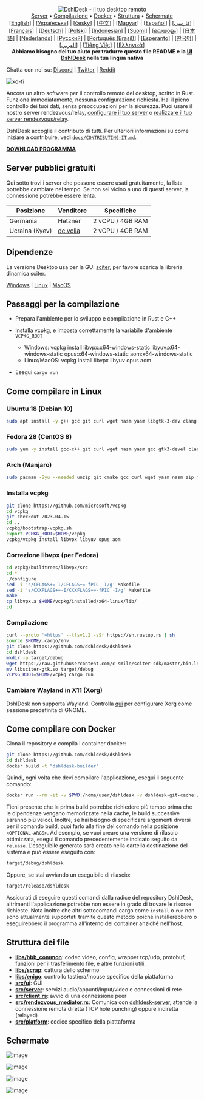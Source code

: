 <p align="center">
  <img src="../res/logo-header.svg" alt="DshlDesk - il tuo desktop remoto"><br>
  <a href="#server-pubblici-gratuiti">Server</a> •
  <a href="#passaggi-per-la-compilazione">Compilazione</a> •
  <a href="#come-compilare-con-docker">Docker</a> •
  <a href="#struttura-dei-file">Struttura</a> •
  <a href="#screenshots">Schermate</a><br>
  [<a href="../README.md">English</a>] | [<a href="README-UA.md">Українська</a>] | [<a href="README-CS.md">česky</a>] | [<a href="README-ZH.md">中文</a>] | [<a href="README-HU.md">Magyar</a>] | [<a href="README-ES.md">Español</a>] | [<a href="README-FA.md">فارسی</a>] | [<a href="README-FR.md">Français</a>] | [<a href="README-DE.md">Deutsch</a>] | [<a href="README-PL.md">Polski</a>] | [<a href="README-ID.md">Indonesian</a>] | [<a href="README-FI.md">Suomi</a>] | [<a href="README-ML.md">മലയാളം</a>] | [<a href="README-JP.md">日本語</a>] | [<a href="README-NL.md">Nederlands</a>] | [<a href="README-RU.md">Русский</a>] | [<a href="README-PTBR.md">Português (Brasil)</a>] | [<a href="README-EO.md">Esperanto</a>] | [<a href="README-KR.md">한국어</a>] | [<a href="README-AR.md">العربي</a>] | [<a href="README-VN.md">Tiếng Việt</a>] | [<a href="README-GR.md">Ελληνικά</a>]<br>
  <b>Abbiamo bisogno del tuo aiuto per tradurre questo file README e la <a href="https://github.com/dshldesk/dshldesk/tree/master/src/lang">UI DshlDesk</a> nella tua lingua nativa</b>
</p>

Chatta con noi su: [Discord](https://discord.gg/nDceKgxnkV) | [Twitter](https://twitter.com/dshldesk) | [Reddit](https://www.reddit.com/r/dshldesk)

[![ko-fi](https://ko-fi.com/img/githubbutton_sm.svg)](https://ko-fi.com/I2I04VU09)

Ancora un altro software per il controllo remoto del desktop, scritto in Rust. 
Funziona immediatamente, nessuna configurazione richiesta. Hai il pieno controllo dei tuoi dati, senza preoccupazioni per la sicurezza. 
Puoi usare il nostro server rendezvous/relay, [configurare il tuo server](https://dshldesk.com/server) o [realizzare il tuo server rendezvous/relay](https://github.com/dshldesk/dshldesk-server-demo).

DshlDesk accoglie il contributo di tutti. 
Per ulteriori informazioni su come iniziare a contribuire, vedi [`docs/CONTRIBUTING-IT.md`](CONTRIBUTING.md).

[**DOWNLOAD PROGRAMMA**](https://github.com/dshldesk/dshldesk/releases)

## Server pubblici gratuiti

Qui sotto trovi i server che possono essere usati gratuitamente, la lista potrebbe cambiare nel tempo. 
Se non sei vicino a uno di questi server, la connessione potrebbe essere lenta.

| Posizione | Venditore | Specifiche |
| --------- | ------------- | ------------------ |
| Germania | Hetzner | 2 vCPU / 4GB RAM |
| Ucraina (Kyev) | [dc.volia](https://dc.volia.com) | 2 vCPU / 4GB RAM |

## Dipendenze

La versione Desktop usa per la GUI [sciter](https://sciter.com/), per favore scarica la libreria dinamica sciter.

[Windows](https://raw.githubusercontent.com/c-smile/sciter-sdk/master/bin.win/x64/sciter.dll) |
[Linux](https://raw.githubusercontent.com/c-smile/sciter-sdk/master/bin.lnx/x64/libsciter-gtk.so) |
[MacOS](https://raw.githubusercontent.com/c-smile/sciter-sdk/master/bin.osx/libsciter.dylib)

## Passaggi per la compilazione

- Prepara l'ambiente per lo sviluppo e compilazione in Rust e C++

- Installa [vcpkg](https://github.com/microsoft/vcpkg), e imposta correttamente la variabile d'ambiente `VCPKG_ROOT`

  - Windows: vcpkg install libvpx:x64-windows-static libyuv:x64-windows-static opus:x64-windows-static aom:x64-windows-static
  - Linux/MacOS: vcpkg install libvpx libyuv opus aom

- Esegui `cargo run`

## Come compilare in Linux

### Ubuntu 18 (Debian 10)

```sh
sudo apt install -y g++ gcc git curl wget nasm yasm libgtk-3-dev clang libxcb-randr0-dev libxdo-dev libxfixes-dev libxcb-shape0-dev libxcb-xfixes0-dev libasound2-dev libpulse-dev cmake
```

### Fedora 28 (CentOS 8)

```sh
sudo yum -y install gcc-c++ git curl wget nasm yasm gcc gtk3-devel clang libxcb-devel libxdo-devel libXfixes-devel pulseaudio-libs-devel cmake alsa-lib-devel
```

### Arch (Manjaro)

```sh
sudo pacman -Syu --needed unzip git cmake gcc curl wget yasm nasm zip make pkg-config clang gtk3 xdotool libxcb libxfixes alsa-lib pipewire
```

### Installa vcpkg

```sh
git clone https://github.com/microsoft/vcpkg
cd vcpkg
git checkout 2023.04.15
cd ..
vcpkg/bootstrap-vcpkg.sh
export VCPKG_ROOT=$HOME/vcpkg
vcpkg/vcpkg install libvpx libyuv opus aom
```

### Correzione libvpx (per Fedora)

```sh
cd vcpkg/buildtrees/libvpx/src
cd *
./configure
sed -i 's/CFLAGS+=-I/CFLAGS+=-fPIC -I/g' Makefile
sed -i 's/CXXFLAGS+=-I/CXXFLAGS+=-fPIC -I/g' Makefile
make
cp libvpx.a $HOME/vcpkg/installed/x64-linux/lib/
cd
```

### Compilazione

```sh
curl --proto '=https' --tlsv1.2 -sSf https://sh.rustup.rs | sh
source $HOME/.cargo/env
git clone https://github.com/dshldesk/dshldesk
cd dshldesk
mkdir -p target/debug
wget https://raw.githubusercontent.com/c-smile/sciter-sdk/master/bin.lnx/x64/libsciter-gtk.so
mv libsciter-gtk.so target/debug
VCPKG_ROOT=$HOME/vcpkg cargo run
```

### Cambiare Wayland in X11 (Xorg)

DshlDesk non supporta Wayland. 
Controlla [qui](https://docs.fedoraproject.org/en-US/quick-docs/configuring-xorg-as-default-gnome-session/) per configurare Xorg come sessione predefinita di GNOME.

## Come compilare con Docker

Clona il repository e compila i container docker:

```sh
git clone https://github.com/dshldesk/dshldesk
cd dshldesk
docker build -t "dshldesk-builder" .
```

Quindi, ogni volta che devi compilare l'applicazione, esegui il seguente comando:

```sh
docker run --rm -it -v $PWD:/home/user/dshldesk -v dshldesk-git-cache:/home/user/.cargo/git -v dshldesk-registry-cache:/home/user/.cargo/registry -e PUID="$(id -u)" -e PGID="$(id -g)" dshldesk-builder
```

Tieni presente che la prima build potrebbe richiedere più tempo prima che le dipendenze vengano memorizzate nella cache, le build successive saranno più veloci. 
Inoltre, se hai bisogno di specificare argomenti diversi per il comando build, puoi farlo alla fine del comando nella posizione `<OPTIONAL-ARGS>`. 
Ad esempio, se vuoi creare una versione di rilascio ottimizzata, esegui il comando precedentemente indicato seguito da `--release`. 
L'eseguibile generato sarà creato nella cartella destinazione del sistema e può essere eseguito con:

```sh
target/debug/dshldesk
```

Oppure, se stai avviando un eseguibile di rilascio:

```sh
target/release/dshldesk
```

Assicurati di eseguire questi comandi dalla radice del repository DshlDesk, altrimenti l'applicazione potrebbe non essere in grado di trovare le risorse richieste. 
Nota inoltre che altri sottocomandi cargo come `install` o `run` non sono attualmente supportati tramite questo metodo poiché installerebbero o eseguirebbero il programma all'interno del container anziché nell'host.

## Struttura dei file

- **[libs/hbb_common](https://github.com/dshldesk/dshldesk/tree/master/libs/hbb_common)**: codec video, config, wrapper tcp/udp, protobuf, funzioni per il trasferimento file, e altre funzioni utili.
- **[libs/scrap](https://github.com/dshldesk/dshldesk/tree/master/libs/scrap)**: cattura dello schermo
- **[libs/enigo](https://github.com/dshldesk/dshldesk/tree/master/libs/enigo)**: controllo tastiera/mouse specifico della piattaforma
- **[src/ui](https://github.com/dshldesk/dshldesk/tree/master/src/ui)**: GUI
- **[src/server](https://github.com/dshldesk/dshldesk/tree/master/src/server)**: servizi audio/appunti/input/video e connessioni di rete
- **[src/client.rs](https://github.com/dshldesk/dshldesk/tree/master/src/client.rs)**: avvio di una connessione peer
- **[src/rendezvous_mediator.rs](https://github.com/dshldesk/dshldesk/tree/master/src/rendezvous_mediator.rs)**: Comunica con [dshldesk-server](https://github.com/dshldesk/dshldesk-server), attende la connessione remota diretta (TCP hole punching) oppure indiretta (relayed)
- **[src/platform](https://github.com/dshldesk/dshldesk/tree/master/src/platform)**: codice specifico della piattaforma

## Schermate

![image](https://user-images.githubusercontent.com/71636191/113112362-ae4deb80-923b-11eb-957d-ff88daad4f06.png)

![image](https://user-images.githubusercontent.com/71636191/113112619-f705a480-923b-11eb-911d-97e984ef52b6.png)

![image](https://user-images.githubusercontent.com/71636191/113112857-3fbd5d80-923c-11eb-9836-768325faf906.png)

![image](https://user-images.githubusercontent.com/71636191/135385039-38fdbd72-379a-422d-b97f-33df71fb1cec.png)
